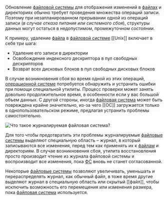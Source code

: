Обновление [файловой системы](что%20такое%20фс) для отображения изменений в [файлах](файл) и директориях обычно требует проведения множества операций записи. Поэтому при незапланированном прерывании одной из операций записи (_в случае отказа питания или системного сбоя_), структуры данных могут остаться в недопустимом, промежуточном состоянии.

К примеру, удаление [файла](файл) в [файловой системе](что%20такое%20фс) [[Unix]] включает в себя три шага:

-   Удаление его записи в директории
-   Освобождение индексного дескриптора в пул свободных дескрипторов
-   Возврат всех дисковых блоков в пул свободных дисковых блоков

В случае возникновения сбоя во время одной из этих операций, [операционной системе](ос) потребуется обнаружить и устранить ошибки при помощи специальной утилиты. Процесс проверки может занять довольно продолжительное время, в особенности если у вас большой объем данных. С другой стороны, иногда [файловая система](что%20такое%20фс) может быть повреждена крайне значительно, из-за чего [[ОС]] загружается только в однопользовательском режиме, предлагая устранить проблемы самостоятельно.

![Что такое журналируемая файловая система?](https://avatars.mds.yandex.net/get-zen_doc/1705407/pub_5e78782438319e230cc31107_5e7879d6dacda539a4a57396/scale_1200)

Для того чтобы предотвратить эти проблемы журналируемые [файловые системы](что%20такое%20фс) выделяют специальную область – журнал, в который записываются все изменения, перед тем как применять их к [файлам](файл) и директориям. В случае возникновения сбоя, утилита восстановления просто производит чтение из журнала файловой системы и воспроизводит все изменения, пока [ФС](что%20такое%20фс) вновь не станет согласованной.

Некоторые [файловые системы](что%20такое%20фс) позволяют увеличивать, уменьшать и перераспределять журнал, как обычный файл, в тоже время другие выделяют журнал в специальную область или скрытый [[файл]], чтобы исключить возможность его перемещения или изменения размера, пока [файловая система](что%20такое%20фс) используется.
